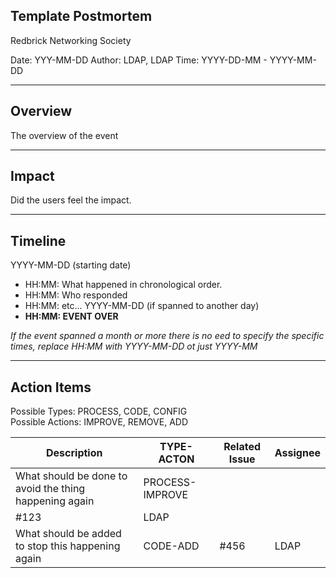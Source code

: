 Template Postmortem
---
Redbrick Networking Society

Date: YYY-MM-DD
Author: LDAP, LDAP
Time: YYYY-DD-MM - YYYY-MM-DD

---

## Overview
The overview of the event

---

## Impact
Did the users feel the impact.

---


## Timeline
YYYY-MM-DD (starting date)
* HH:MM: What happened in chronological order.
* HH:MM: Who responded
* HH:MM: etc...
YYYY-MM-DD (if spanned to another day)
* __HH:MM: EVENT OVER__

*If the event spanned a month or more there is no eed to specify the specific times, replace HH:MM with YYYY-MM-DD ot just YYYY-MM*

---

## Action Items

Possible Types: PROCESS, CODE, CONFIG  
Possible Actions: IMPROVE, REMOVE, ADD

| Description | TYPE-ACTON | Related Issue | Assignee |
| ----------- | ---------- | ------------- | -------- |
| What should be done to avoid the thing happening again | PROCESS-IMPROVE |
#123 | LDAP |
| What should be added to stop this happening again | CODE-ADD | #456 | LDAP |
